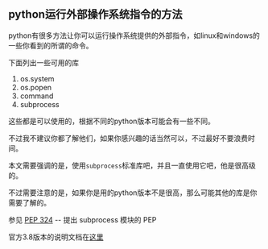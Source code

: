 
## python运行外部操作系统指令的方法

python有很多方法让你可以运行操作系统提供的外部指令，如linux和windows的一些你看到的所谓的命令。

下面列出一些可用的库

1. os.system
2. os.popen
3. command
4. subprocess

这些都是可以使用的，根据不同的python版本可能会有一些不同。

不过我不建议你都了解他们，如果你感兴趣的话当然可以，不过最好不要浪费时间。

本文需要强调的是，使用`subprocess`标准库吧，并且一直使用它吧，他是很高级的。

不过需要注意的是，如果你是用的python版本不是很高，那么可能其他的库是你需要了解的。

参见 [PEP 324][1] -- 提出 subprocess 模块的 PEP

官方3.8版本的说明文档在[这里][2]


[1]: https://www.python.org/dev/peps/pep-0324/
[2]: https://docs.python.org/zh-cn/3/library/subprocess.html#subprocess.TimeoutExpired


